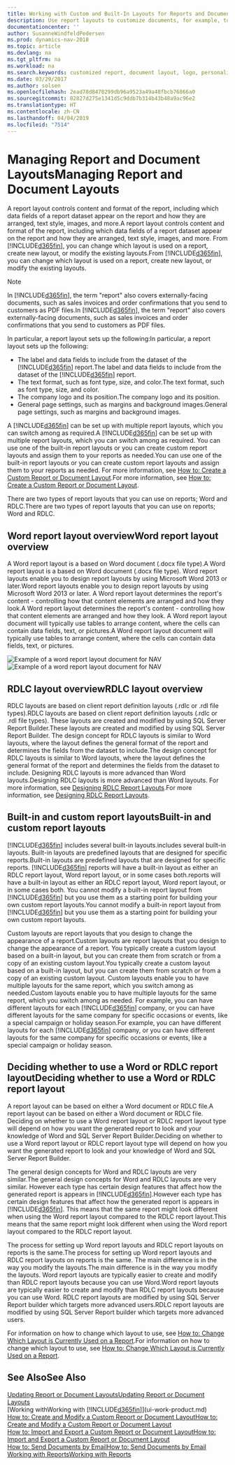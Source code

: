 ```yaml
---
title: Working with Custom and Built-In Layouts for Reports and Documents
description: Use report layouts to customize documents, for example, to personalize the font, logo, or page settings of PDF files you send to customers.
documentationcenter: ''
author: SusanneWindfeldPedersen
ms.prod: dynamics-nav-2018
ms.topic: article
ms.devlang: na
ms.tgt_pltfrm: na
ms.workload: na
ms.search.keywords: customized report, document layout, logo, personalize
ms.date: 03/29/2017
ms.author: solsen
ms.openlocfilehash: 2ead78d8478299db96a9523a49a48fbcb76866a0
ms.sourcegitcommit: 02827d275e1341d5c9ddb7b314b43b48a9ac96e2
ms.translationtype: HT
ms.contentlocale: zh-CN
ms.lasthandoff: 04/04/2019
ms.locfileid: "7514"
---
```

# <a name="managing-report-and-document-layouts"></a><span data-ttu-id="89b9e-103">Managing Report and Document Layouts</span><span class="sxs-lookup"><span data-stu-id="89b9e-103">Managing Report and Document Layouts</span></span>
<span data-ttu-id="89b9e-104">A report layout controls content and format of the report, including which data fields of a report dataset appear on the report and how they are arranged, text style, images, and more.</span><span class="sxs-lookup"><span data-stu-id="89b9e-104">A report layout controls content and format of the report, including which data fields of a report dataset appear on the report and how they are arranged, text style, images, and more.</span></span> <span data-ttu-id="89b9e-105">From [!INCLUDE[d365fin](includes/d365fin_md.md)], you can change which layout is used on a report, create new layout, or modify the existing layouts.</span><span class="sxs-lookup"><span data-stu-id="89b9e-105">From [!INCLUDE[d365fin](includes/d365fin_md.md)], you can change which layout is used on a report, create new layout, or modify the existing layouts.</span></span>

> [!NOTE]  
>   <span data-ttu-id="89b9e-106">In [!INCLUDE[d365fin](includes/d365fin_md.md)], the term "report" also covers externally-facing documents, such as sales invoices and order confirmations that you send to customers as PDF files.</span><span class="sxs-lookup"><span data-stu-id="89b9e-106">In [!INCLUDE[d365fin](includes/d365fin_md.md)], the term "report" also covers externally-facing documents, such as sales invoices and order confirmations that you send to customers as PDF files.</span></span>

<span data-ttu-id="89b9e-107">In particular, a report layout sets up the following:</span><span class="sxs-lookup"><span data-stu-id="89b9e-107">In particular, a report layout sets up the following:</span></span>

* <span data-ttu-id="89b9e-108">The label and data fields to include from the dataset of the [!INCLUDE[d365fin](includes/d365fin_md.md)] report.</span><span class="sxs-lookup"><span data-stu-id="89b9e-108">The label and data fields to include from the dataset of the [!INCLUDE[d365fin](includes/d365fin_md.md)] report.</span></span>
* <span data-ttu-id="89b9e-109">The text format, such as font type, size, and color.</span><span class="sxs-lookup"><span data-stu-id="89b9e-109">The text format, such as font type, size, and color.</span></span>
* <span data-ttu-id="89b9e-110">The company logo and its position.</span><span class="sxs-lookup"><span data-stu-id="89b9e-110">The company logo and its position.</span></span>
* <span data-ttu-id="89b9e-111">General page settings, such as margins and background images.</span><span class="sxs-lookup"><span data-stu-id="89b9e-111">General page settings, such as margins and background images.</span></span>

<span data-ttu-id="89b9e-112">A [!INCLUDE[d365fin](includes/d365fin_md.md)] can be set up with multiple report layouts, which you can switch among as required.</span><span class="sxs-lookup"><span data-stu-id="89b9e-112">A [!INCLUDE[d365fin](includes/d365fin_md.md)] can be set up with multiple report layouts, which you can switch among as required.</span></span> <span data-ttu-id="89b9e-113">You can use one of the built-in report layouts or you can create custom report layouts and assign them to your reports as needed.</span><span class="sxs-lookup"><span data-stu-id="89b9e-113">You can use one of the built-in report layouts or you can create custom report layouts and assign them to your reports as needed.</span></span> <span data-ttu-id="89b9e-114">For more information, see [How to: Create a Custom Report or Document Layout](ui-how-create-custom-report-layout.md).</span><span class="sxs-lookup"><span data-stu-id="89b9e-114">For more information, see [How to: Create a Custom Report or Document Layout](ui-how-create-custom-report-layout.md).</span></span>

<span data-ttu-id="89b9e-115">There are two types of report layouts that you can use on reports; Word and RDLC.</span><span class="sxs-lookup"><span data-stu-id="89b9e-115">There are two types of report layouts that you can use on reports; Word and RDLC.</span></span>

## <a name="word-report-layout-overview"></a><span data-ttu-id="89b9e-116">Word report layout overview</span><span class="sxs-lookup"><span data-stu-id="89b9e-116">Word report layout overview</span></span>
<span data-ttu-id="89b9e-117">A Word report layout is a based on Word document (.docx file type).</span><span class="sxs-lookup"><span data-stu-id="89b9e-117">A Word report layout is a based on Word document (.docx file type).</span></span> <span data-ttu-id="89b9e-118">Word report layouts enable you to design report layouts by using Microsoft Word 2013 or later.</span><span class="sxs-lookup"><span data-stu-id="89b9e-118">Word report layouts enable you to design report layouts by using Microsoft Word 2013 or later.</span></span> <span data-ttu-id="89b9e-119">A Word report layout determines the report's content - controlling how that content elements are arranged and how they look.</span><span class="sxs-lookup"><span data-stu-id="89b9e-119">A Word report layout determines the report's content - controlling how that content elements are arranged and how they look.</span></span> <span data-ttu-id="89b9e-120">A Word report layout document will typically use tables to arrange content, where the cells can contain data fields, text, or pictures.</span><span class="sxs-lookup"><span data-stu-id="89b9e-120">A Word report layout document will typically use tables to arrange content, where the cells can contain data fields, text, or pictures.</span></span>

 <span data-ttu-id="89b9e-121">![Example of a word report layout document for NAV](media/nav_wordreportlayout_edit_in_word_example.png "NAV_WordReportLayout_Edit_In_Word_Example")</span><span class="sxs-lookup"><span data-stu-id="89b9e-121">![Example of a word report layout document for NAV](media/nav_wordreportlayout_edit_in_word_example.png "NAV_WordReportLayout_Edit_In_Word_Example")</span></span>  

## <a name="rdlc-layout-overview"></a><span data-ttu-id="89b9e-122">RDLC layout overview</span><span class="sxs-lookup"><span data-stu-id="89b9e-122">RDLC layout overview</span></span>
<span data-ttu-id="89b9e-123">RDLC layouts are based on client report definition layouts (.rdlc or .rdl file types).</span><span class="sxs-lookup"><span data-stu-id="89b9e-123">RDLC layouts are based on client report definition layouts (.rdlc or .rdl file types).</span></span> <span data-ttu-id="89b9e-124">These layouts are created and modified by using SQL Server Report Builder.</span><span class="sxs-lookup"><span data-stu-id="89b9e-124">These layouts are created and modified by using SQL Server Report Builder.</span></span> <span data-ttu-id="89b9e-125">The design concept for RDLC layouts is similar to Word layouts, where the layout defines the general format of the report and determines the fields from the dataset to include.</span><span class="sxs-lookup"><span data-stu-id="89b9e-125">The design concept for RDLC layouts is similar to Word layouts, where the layout defines the general format of the report and determines the fields from the dataset to include.</span></span> <span data-ttu-id="89b9e-126">Designing RDLC layouts is more advanced than Word layouts.</span><span class="sxs-lookup"><span data-stu-id="89b9e-126">Designing RDLC layouts is more advanced than Word layouts.</span></span> <span data-ttu-id="89b9e-127">For more information, see [Designing RDLC Report Layouts](/dynamics-nav/Designing-RDLC-Report-Layouts).</span><span class="sxs-lookup"><span data-stu-id="89b9e-127">For more information, see [Designing RDLC Report Layouts](/dynamics-nav/Designing-RDLC-Report-Layouts).</span></span>

## <a name="built-in-and-custom-report-layouts"></a><span data-ttu-id="89b9e-128">Built-in and custom report layouts</span><span class="sxs-lookup"><span data-stu-id="89b9e-128">Built-in and custom report layouts</span></span>
[!INCLUDE[d365fin](includes/d365fin_md.md)] <span data-ttu-id="89b9e-129">includes several built-in layouts.</span><span class="sxs-lookup"><span data-stu-id="89b9e-129">includes several built-in layouts.</span></span> <span data-ttu-id="89b9e-130">Built-in layouts are predefined layouts that are designed for specific reports.</span><span class="sxs-lookup"><span data-stu-id="89b9e-130">Built-in layouts are predefined layouts that are designed for specific reports.</span></span> [!INCLUDE[d365fin](includes/d365fin_md.md)] <span data-ttu-id="89b9e-131">reports will have a built-in layout as either an RDLC report layout, Word report layout, or in some cases both.</span><span class="sxs-lookup"><span data-stu-id="89b9e-131">reports will have a built-in layout as either an RDLC report layout, Word report layout, or in some cases both.</span></span> <span data-ttu-id="89b9e-132">You cannot modify a built-in report layout from [!INCLUDE[d365fin](includes/d365fin_md.md)] but you use them as a starting point for building your own custom report layouts.</span><span class="sxs-lookup"><span data-stu-id="89b9e-132">You cannot modify a built-in report layout from [!INCLUDE[d365fin](includes/d365fin_md.md)] but you use them as a starting point for building your own custom report layouts.</span></span>

<span data-ttu-id="89b9e-133">Custom layouts are report layouts that you design to change the appearance of a report.</span><span class="sxs-lookup"><span data-stu-id="89b9e-133">Custom layouts are report layouts that you design to change the appearance of a report.</span></span> <span data-ttu-id="89b9e-134">You typically create a custom layout based on a built-in layout, but you can create them from scratch or from a copy of an existing custom layout.</span><span class="sxs-lookup"><span data-stu-id="89b9e-134">You typically create a custom layout based on a built-in layout, but you can create them from scratch or from a copy of an existing custom layout.</span></span> <span data-ttu-id="89b9e-135">Custom layouts enable you to have multiple layouts for the same report, which you switch among as needed.</span><span class="sxs-lookup"><span data-stu-id="89b9e-135">Custom layouts enable you to have multiple layouts for the same report, which you switch among as needed.</span></span> <span data-ttu-id="89b9e-136">For example, you can have different layouts for each [!INCLUDE[d365fin](includes/d365fin_md.md)] company, or you can have different layouts for the same company for specific occasions or events, like a special campaign or holiday season.</span><span class="sxs-lookup"><span data-stu-id="89b9e-136">For example, you can have different layouts for each [!INCLUDE[d365fin](includes/d365fin_md.md)] company, or you can have different layouts for the same company for specific occasions or events, like a special campaign or holiday season.</span></span>

## <a name="deciding-whether-to-use-a-word-or-rdlc-report-layout"></a><span data-ttu-id="89b9e-137">Deciding whether to use a Word or RDLC report layout</span><span class="sxs-lookup"><span data-stu-id="89b9e-137">Deciding whether to use a Word or RDLC report layout</span></span>
<span data-ttu-id="89b9e-138">A report layout can be based on either a Word document or RDLC file.</span><span class="sxs-lookup"><span data-stu-id="89b9e-138">A report layout can be based on either a Word document or RDLC file.</span></span> <span data-ttu-id="89b9e-139">Deciding on whether to use a Word report layout or RDLC report layout type will depend on how you want the generated report to look and your knowledge of Word and SQL Server Report Builder.</span><span class="sxs-lookup"><span data-stu-id="89b9e-139">Deciding on whether to use a Word report layout or RDLC report layout type will depend on how you want the generated report to look and your knowledge of Word and SQL Server Report Builder.</span></span>

<span data-ttu-id="89b9e-140">The general design concepts for Word and RDLC layouts are very similar.</span><span class="sxs-lookup"><span data-stu-id="89b9e-140">The general design concepts for Word and RDLC layouts are very similar.</span></span> <span data-ttu-id="89b9e-141">However each type has certain design features that affect how the generated report is appears in [!INCLUDE[d365fin](includes/d365fin_md.md)].</span><span class="sxs-lookup"><span data-stu-id="89b9e-141">However each type has certain design features that affect how the generated report is appears in [!INCLUDE[d365fin](includes/d365fin_md.md)].</span></span> <span data-ttu-id="89b9e-142">This means that the same report might look different when using the Word report layout compared to the RDLC report layout.</span><span class="sxs-lookup"><span data-stu-id="89b9e-142">This means that the same report might look different when using the Word report layout compared to the RDLC report layout.</span></span>

<span data-ttu-id="89b9e-143">The process for setting up Word report layouts and RDLC report layouts on reports is the same.</span><span class="sxs-lookup"><span data-stu-id="89b9e-143">The process for setting up Word report layouts and RDLC report layouts on reports is the same.</span></span> <span data-ttu-id="89b9e-144">The main difference is in the way you modify the layouts.</span><span class="sxs-lookup"><span data-stu-id="89b9e-144">The main difference is in the way you modify the layouts.</span></span> <span data-ttu-id="89b9e-145">Word report layouts are typically easier to create and modify than RDLC report layouts because you can use Word.</span><span class="sxs-lookup"><span data-stu-id="89b9e-145">Word report layouts are typically easier to create and modify than RDLC report layouts because you can use Word.</span></span> <span data-ttu-id="89b9e-146">RDLC report layouts are modified by using SQL Server Report builder which targets more advanced users.</span><span class="sxs-lookup"><span data-stu-id="89b9e-146">RDLC report layouts are modified by using SQL Server Report builder which targets more advanced users.</span></span>

<span data-ttu-id="89b9e-147">For information on how to change which layout to use, see [How to: Change Which Layout is Currently Used on a Report](ui-how-change-layout-currently-used-report.md).</span><span class="sxs-lookup"><span data-stu-id="89b9e-147">For information on how to change which layout to use, see [How to: Change Which Layout is Currently Used on a Report](ui-how-change-layout-currently-used-report.md).</span></span>

## <a name="see-also"></a><span data-ttu-id="89b9e-148">See Also</span><span class="sxs-lookup"><span data-stu-id="89b9e-148">See Also</span></span>
[<span data-ttu-id="89b9e-149">Updating Report or Document Layouts</span><span class="sxs-lookup"><span data-stu-id="89b9e-149">Updating Report or Document Layouts</span></span>](ui-update-report-layouts.md)  
[<span data-ttu-id="89b9e-150">Working with</span><span class="sxs-lookup"><span data-stu-id="89b9e-150">Working with</span></span> [!INCLUDE[d365fin](includes/d365fin_md.md)]](ui-work-product.md)  
[<span data-ttu-id="89b9e-151">How to: Create and Modify a Custom Report or Document Layout</span><span class="sxs-lookup"><span data-stu-id="89b9e-151">How to: Create and Modify a Custom Report or Document Layout</span></span>](ui-how-create-custom-report-layout.md)  
[<span data-ttu-id="89b9e-152">How to: Import and Export a Custom Report or Document Layout</span><span class="sxs-lookup"><span data-stu-id="89b9e-152">How to: Import and Export a Custom Report or Document Layout</span></span>](ui-how-import-and-export-report-layout.md)  
[<span data-ttu-id="89b9e-153">How to: Send Documents by Email</span><span class="sxs-lookup"><span data-stu-id="89b9e-153">How to: Send Documents by Email</span></span>](ui-how-send-documents-email.md)  
[<span data-ttu-id="89b9e-154">Working with Reports</span><span class="sxs-lookup"><span data-stu-id="89b9e-154">Working with Reports</span></span>](ui-work-report.md)  
